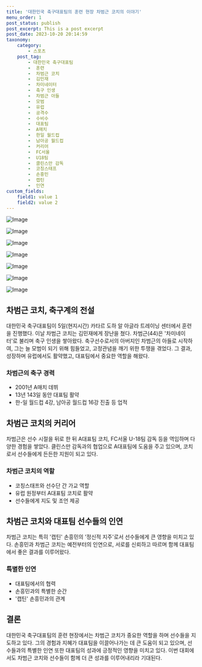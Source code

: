 ```yaml
---
title: '대한민국 축구대표팀의 훈련 현장 차범근 코치의 이야기'
menu_order: 1
post_status: publish
post_excerpt: This is a post excerpt
post_date: 2023-10-20 20:14:59
taxonomy:
    category:
        - 스포츠
    post_tag:
        - 대한민국 축구대표팀
        -  훈련
        -  차범근 코치
        -  김민재
        -  차미네이터
        -  축구 인생
        -  차범근 아들
        -  모범
        -  유럽
        -  공격수
        -  수비수
        -  대표팀
        -  A매치
        -  한일 월드컵
        -  남아공 월드컵
        -  커리어
        -  FC서울
        -  U18팀
        -  클린스만 감독
        -  코칭스태프
        -  손흥민
        -  캡틴
        -  인연
custom_fields:
    field1: value 1
    field2: value 2
---
```


![Image](https://imgnews.pstatic.net/image/076/2024/02/06/2024020601000422300053592_20240206170903377.jpg?type=w647)

![Image](https://imgnews.pstatic.net/image/076/2024/02/06/2024020601000422300053591_20240206170903386.jpg?type=w647)

![Image](https://imgnews.pstatic.net/image/076/2024/02/06/2024020601000422300053596_20240206170903393.jpg?type=w647)

![Image](https://imgnews.pstatic.net/image/076/2024/02/06/2024020601000422300053597_20240206170903397.jpg?type=w647)

![Image](https://imgnews.pstatic.net/image/076/2024/02/06/2024020601000422300053593_20240206170903401.jpg?type=w647)

![Image](https://imgnews.pstatic.net/image/076/2024/02/06/2024020601000422300053594_20240206170903410.jpg?type=w647)

![Image](https://imgnews.pstatic.net/image/076/2024/02/06/2024020601000422300053595_20240206170903418.jpg?type=w647)


## 차범근 코치, 축구계의 전설

대한민국 축구대표팀이 5일(현지시간) 카타르 도하 알 아글라 트레이닝 센터에서 훈련을 진행했다. 이날 차범근 코치는 김민재에게 장난을 쳤다. 차범근(44)은 '차미네이터'로 불리며 축구 인생을 쌓아왔다. 축구선수로서의 아버지인 차범근의 아들로 시작하여, 그는 늘 모범이 되기 위해 힘들었고, 고정관념을 깨기 위한 투쟁을 겪었다. 그 결과, 성장하며 유럽에서도 활약했고, 대표팀에서 중요한 역할을 해왔다.

### 차범근의 축구 경력

- 2001년 A매치 데뷔
- 13년 143일 동안 대표팀 활약
- 한-일 월드컵 4강, 남아공 월드컵 16강 진출 등 업적

## 차범근 코치의 커리어

차범근은 선수 시절을 뒤로 한 뒤 A대표팀 코치, FC서울 U-18팀 감독 등을 역임하며 다양한 경험을 쌓았다. 클린스만 감독과의 협업으로 A대표팀에 도움을 주고 있으며, 코치로서 선수들에게 든든한 지원이 되고 있다.

### 차범근 코치의 역할

- 코칭스태프와 선수단 간 가교 역할
- 유럽 원정부터 A대표팀 코치로 활약
- 선수들에게 지도 및 조언 제공

## 차범근 코치와 대표팀 선수들의 인연

차범근 코치는 특히 '캡틴' 손흥민의 '정신적 지주'로서 선수들에게 큰 영향을 미치고 있다. 손흥민과 차범근 코치는 예전부터의 인연으로, 서로를 신뢰하고 따르며 함께 대표팀에서 좋은 결과를 이루어왔다.

### 특별한 인연

- 대표팀에서의 협력
- 손흥민과의 특별한 순간
- '캡틴' 손흥민과의 관계

## 결론

대한민국 축구대표팀의 훈련 현장에서는 차범근 코치가 중요한 역할을 하며 선수들을 지도하고 있다. 그의 경험과 지혜가 대표팀을 이끌어나가는 데 큰 도움이 되고 있으며, 선수들과의 특별한 인연 또한 대표팀의 성과에 긍정적인 영향을 미치고 있다. 이번 대회에서도 차범근 코치와 선수들이 함께 더 큰 성과를 이루어내리라 기대된다.
